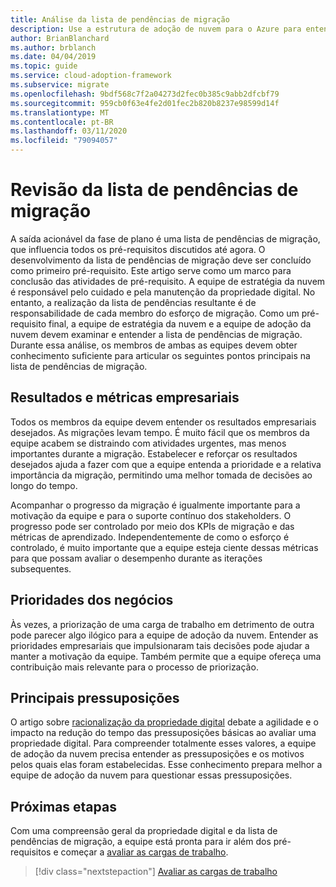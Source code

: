 ```yaml
---
title: Análise da lista de pendências de migração
description: Use a estrutura de adoção de nuvem para o Azure para entender a importância de criar e revisar uma pendência de migração.
author: BrianBlanchard
ms.author: brblanch
ms.date: 04/04/2019
ms.topic: guide
ms.service: cloud-adoption-framework
ms.subservice: migrate
ms.openlocfilehash: 9bdf568c7f2a04273d2fec0b385c9abb2dfcbf79
ms.sourcegitcommit: 959cb0f63e4fe2d01fec2b820b8237e98599d14f
ms.translationtype: MT
ms.contentlocale: pt-BR
ms.lasthandoff: 03/11/2020
ms.locfileid: "79094057"
---
```

# <a name="migration-backlog-review"></a>Revisão da lista de pendências de migração

A saída acionável da fase de plano é uma lista de pendências de migração, que influencia todos os pré-requisitos discutidos até agora. O desenvolvimento da lista de pendências de migração deve ser concluído como primeiro pré-requisito. Este artigo serve como um marco para conclusão das atividades de pré-requisito. A equipe de estratégia da nuvem é responsável pelo cuidado e pela manutenção da propriedade digital. No entanto, a realização da lista de pendências resultante é de responsabilidade de cada membro do esforço de migração. Como um pré-requisito final, a equipe de estratégia da nuvem e a equipe de adoção da nuvem devem examinar e entender a lista de pendências de migração. Durante essa análise, os membros de ambas as equipes devem obter conhecimento suficiente para articular os seguintes pontos principais na lista de pendências de migração.

## <a name="business-outcomes-and-metrics"></a>Resultados e métricas empresariais

Todos os membros da equipe devem entender os resultados empresariais desejados. As migrações levam tempo. É muito fácil que os membros da equipe acabem se distraindo com atividades urgentes, mas menos importantes durante a migração. Estabelecer e reforçar os resultados desejados ajuda a fazer com que a equipe entenda a prioridade e a relativa importância da migração, permitindo uma melhor tomada de decisões ao longo do tempo.

Acompanhar o progresso da migração é igualmente importante para a motivação da equipe e para o suporte contínuo dos stakeholders. O progresso pode ser controlado por meio dos KPIs de migração e das métricas de aprendizado. Independentemente de como o esforço é controlado, é muito importante que a equipe esteja ciente dessas métricas para que possam avaliar o desempenho durante as iterações subsequentes.

## <a name="business-priorities"></a>Prioridades dos negócios

Às vezes, a priorização de uma carga de trabalho em detrimento de outra pode parecer algo ilógico para a equipe de adoção da nuvem. Entender as prioridades empresariais que impulsionaram tais decisões pode ajudar a manter a motivação da equipe. Também permite que a equipe ofereça uma contribuição mais relevante para o processo de priorização.

## <a name="core-assumptions"></a>Principais pressuposições

O artigo sobre [racionalização da propriedade digital](../../../digital-estate/rationalize.md) debate a agilidade e o impacto na redução do tempo das pressuposições básicas ao avaliar uma propriedade digital. Para compreender totalmente esses valores, a equipe de adoção da nuvem precisa entender as pressuposições e os motivos pelos quais elas foram estabelecidas. Esse conhecimento prepara melhor a equipe de adoção da nuvem para questionar essas pressuposições.

## <a name="next-steps"></a>Próximas etapas

Com uma compreensão geral da propriedade digital e da lista de pendências de migração, a equipe está pronta para ir além dos pré-requisitos e começar a [avaliar as cargas de trabalho](../assess/index.md).

> [!div class="nextstepaction"]
> [Avaliar as cargas de trabalho](../assess/index.md)
